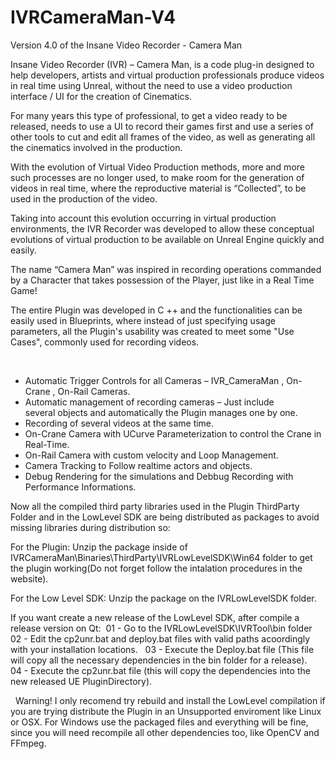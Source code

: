 # IVRCameraMan-V4
Version 4.0 of the Insane Video Recorder - Camera Man

Insane Video Recorder (IVR) – Camera Man, is a code plug-in designed to help developers, artists and virtual production professionals produce videos in real time using Unreal, without the need to use a video production interface / UI for the creation of Cinematics.

For many years this type of professional, to get a video ready to be released, needs to use a UI to record their games first and use a series of other tools to cut and edit all frames of the video, as well as generating all the cinematics involved in the production.

With the evolution of Virtual Video Production methods, more and more such processes are no longer used, to make room for the generation of videos in real time, where the reproductive material is “Collected”, to be used in the production of the video.

Taking into account this evolution occurring in virtual production environments, the IVR Recorder was developed to allow these conceptual evolutions of virtual production to be available on Unreal Engine quickly and easily.

The name “Camera Man” was inspired in recording operations commanded by a Character that takes possession of the Player, just like in a Real Time Game!

The entire Plugin was developed in C ++ and the functionalities can be easily used in Blueprints, where instead of just specifying usage parameters, all the Plugin's usability was created to meet some "Use Cases", commonly used for recording videos.

&nbsp;
<ul>
 	<li>Automatic Trigger Controls for all Cameras – IVR_CameraMan , On-Crane , On-Rail Cameras.</li>
 	<li>Automatic management of recording cameras – Just include several objects and automatically the Plugin manages one by one.</li>
 	<li>Recording of several videos at the same time.</li>
 	<li>On-Crane Camera with UCurve Parameterization to control the Crane in Real-Time.</li>
 	<li>On-Rail Camera with custom velocity and Loop Management.</li>
 	<li>Camera Tracking to Follow realtime actors and objects.</li>
 	<li>Debug Rendering for the simulations and Debbug Recording with Performance Informations.</li>
</ul>

Now all the compiled third party libraries used in the Plugin ThirdParty Folder and in the LowLevel SDK are being distributed as packages to avoid missing libraries during distribution so:

For the Plugin:
Unzip the package inside of IVRCameraMan\Binaries\ThirdParty\IVRLowLevelSDK\Win64 folder to get the plugin working(Do not forget follow the intalation procedures in the website).

For the Low Level SDK:
Unzip the package on the IVRLowLevelSDK folder.

If you want create a new release of the LowLevel SDK, after compile a release version on Qt:&nbsp;
01 - Go to the IVRLowLevelSDK\IVRTool\bin folder &nbsp;
02 - Edit the cp2unr.bat and deploy.bat files with valid paths acoordingly with your installation locations. &nbsp;
03 - Execute the Deploy.bat file (This file will copy all the necessary dependencies in the bin folder for a release). &nbsp;
04 - Execute the cp2unr.bat file (this will copy the dependencies into the new released UE PluginDirectory). &nbsp;

&nbsp;
Warning!
I only recomend try rebuild and install the LowLevel compilation if you are trying distribute the Plugin in an Unsupported enviroment like Linux or OSX. 
For Windows use the packaged files and everything will be fine, since you will need recompile all other dependencies too, like OpenCV and FFmpeg.